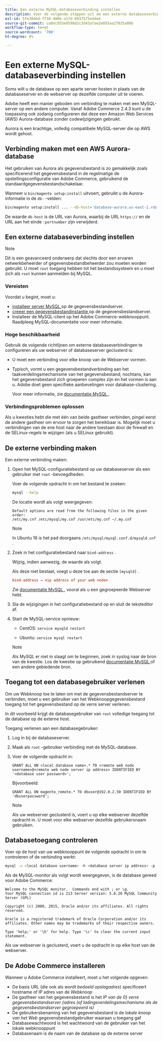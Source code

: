 ```yaml
---
title: Een externe MySQL-databaseverbinding instellen
description: Voer de volgende stappen uit om een externe databaseverbinding te configureren voor installaties op locatie van Adobe Commerce.
exl-id: 5fe304bd-ff38-4066-a1fd-8937575e4de4
source-git-commit: ca8dc855e0598d2c3d43afae2e055aa27035a09b
workflow-type: tm+mt
source-wordcount: '700'
ht-degree: 0%

---
```


# Een externe MySQL-databaseverbinding instellen

Soms wilt u de database op een aparte server hosten in plaats van de databaseserver en de webserver op dezelfde computer uit te voeren.

Adobe heeft een manier geboden om verbinding te maken met een MySQL-server op een andere computer. Vanaf Adobe Commerce 2.4.3 kunt u de toepassing ook zodanig configureren dat deze een Amazon Web Services (AWS) Aurora-database zonder codewijzigingen gebruikt.

Aurora is een krachtige, volledig compatibele MySQL-server die op AWS wordt gehost.

## Verbinding maken met een AWS Aurora-database

Het gebruiken van Aurora als gegevensbestand is zo gemakkelijk zoals specificerend het gegevensbestand in de regelmatige de opstellingsconfiguratie van Adobe Commerce, gebruikend de standaardgegevensbestandschakelaar.

Wanneer u `bin/magento setup:install` uitvoert, gebruikt u de Aurora-informatie in de `db-` -velden:

```bash
bin/magento setup:install ... --db-host='database-aurora.us-east-1.rds.amazonaws.com' --db-name='magento2' --db-user='username' --db-password='password' ...
```

De waarde `db-host` is de URL van Aurora, waarbij de URL `https://` en de URL aan het einde `:portnumber` zijn verwijderd.

## Een externe databaseverbinding instellen

>[!NOTE]
>
>Dit is een geavanceerd onderwerp dat slechts door een ervaren netwerkbeheerder of gegevensbestandbeheerder zou moeten worden gebruikt. U moet `root` toegang hebben tot het bestandssysteem en u moet zich als `root` kunnen aanmelden bij MySQL.

### Vereisten

Voordat u begint, moet u:

* [ installeer server MySQL ](mysql.md) op de gegevensbestandserver.
* [ creeer een gegevensbestandinstantie ](mysql.md#configuring-the-database-instance) op de gegevensbestandserver.
* Installeer de MySQL-client op het Adobe Commerce-webknooppunt. Raadpleeg MySQL-documentatie voor meer informatie.

### Hoge beschikbaarheid

Gebruik de volgende richtlijnen om externe databaseverbindingen te configureren als uw webserver of databaseserver geclusterd is:

* U moet een verbinding voor elke knoop van de Webserver vormen.
* Typisch, vormt u een gegevensbestandverbinding aan het taakverdelingsmechanisme van het gegevensbestand; nochtans, kan het gegevensbestand zich groeperen complex zijn en het vormen is aan u. Adobe doet geen specifieke aanbevelingen voor database-clustering.

  Voor meer informatie, zie [ documentatie MySQL ](https://dev.mysql.com/doc/refman/5.6/en/mysql-cluster.html).

### Verbindingsproblemen oplossen

Als u kwesties hebt die met één van beide gastheer verbinden, pingel eerst de andere gastheer om ervoor te zorgen het bereikbaar is. Mogelijk moet u verbindingen van de ene host naar de andere toestaan door de firewall en de SELinux-regels te wijzigen (als u SELinux gebruikt).

## De externe verbinding maken

Een externe verbinding maken:

1. Open het MySQL-configuratiebestand op uw databaseserver als een gebruiker met `root` -bevoegdheden.

   Voer de volgende opdracht in om het bestand te zoeken:

   ```bash
   mysql --help
   ```

   De locatie wordt als volgt weergegeven:

   ```
   Default options are read from the following files in the given order:
   /etc/my.cnf /etc/mysql/my.cnf /usr/etc/my.cnf ~/.my.cnf
   ```

   >[!NOTE]
   >
   >In Ubuntu 16 is het pad doorgaans `/etc/mysql/mysql.conf.d/mysqld.cnf` .

1. Zoek in het configuratiebestand naar `bind-address` .

   Wijzig, indien aanwezig, de waarde als volgt.

   Als deze niet bestaat, voegt u deze toe aan de sectie `[mysqld]` .

   ```conf
   bind-address = <ip address of your web node>
   ```

   Zie [ documentatie MySQL ](https://dev.mysql.com/doc/refman/5.6/en/server-options.html), vooral als u een gegroepeerde Webserver hebt.

1. Sla de wijzigingen in het configuratiebestand op en sluit de teksteditor af.
1. Start de MySQL-service opnieuw:

   * CentOS: `service mysqld restart`

   * Ubuntu: `service mysql restart`

   >[!NOTE]
   >
   >Als MySQL er niet in slaagt om te beginnen, zoek in syslog naar de bron van de kwestie. Los de kwestie op gebruikend [ documentatie MySQL ](https://dev.mysql.com/doc/refman/5.6/en/server-options.html#option_mysqld_bind-address) of een andere gebiedende bron.

## Toegang tot een databasegebruiker verlenen

Om uw Webknoop toe te laten om met de gegevensbestandserver te verbinden, moet u een gebruiker van het Webknoopgegevensbestand toegang tot het gegevensbestand op de verre server verlenen.

In dit voorbeeld krijgt de databasegebruiker van `root` volledige toegang tot de database op de externe host.

Toegang verlenen aan een databasegebruiker:

1. Log in bij de databaseserver.
1. Maak als `root` -gebruiker verbinding met de MySQL-database.
1. Voer de volgende opdracht in:

   ```shell
   GRANT ALL ON <local database name>.* TO <remote web node username>@<remote web node server ip address> IDENTIFIED BY '<database user password>';
   ```

   Bijvoorbeeld:

   ```shell
   GRANT ALL ON magento_remote.* TO dbuser@192.0.2.50 IDENTIFIED BY 'dbuserpassword';
   ```

   >[!NOTE]
   >
   >Als uw webserver geclusterd is, voert u op elke webserver dezelfde opdracht in. U moet voor elke webserver dezelfde gebruikersnaam gebruiken.

## Databasetoegang controleren

Voer op de host van uw webknooppunt de volgende opdracht in om te controleren of de verbinding werkt:

```bash
mysql -u <local database username> -h <database server ip address> -p
```

Als de MySQL-monitor als volgt wordt weergegeven, is de database gereed voor Adobe Commerce:

```
Welcome to the MySQL monitor.  Commands end with ; or \g.
Your MySQL connection id is 213 Server version: 5.6.26 MySQL Community Server (GPL)

Copyright (c) 2000, 2015, Oracle and/or its affiliates. All rights reserved.

Oracle is a registered trademark of Oracle Corporation and/or its affiliates. Other names may be trademarks of their respective owners.

Type 'help;' or '\h' for help. Type '\c' to clear the current input statement.
```

Als uw webserver is geclusterd, voert u de opdracht in op elke host van de webserver.

## De Adobe Commerce installeren

Wanneer u Adobe Commerce installeert, moet u het volgende opgeven:

* De basis URL (die ook als *wordt bedoeld opslagadres*) specificeert hostname of IP adres van de *Webknoop*
* De gastheer van het gegevensbestand is het *IP van de 0} verre gegevensbestandserver {adres (of ladingsverdelingsmechanisme als de gegevensbestandserver gegroepeerd is)*
* De gebruikersbenaming van het gegevensbestand is de *lokale knoop van het Web* gegevensbestandgebruiker waaraan u toegang gaf
* Databasewachtwoord is het wachtwoord van de gebruiker van het lokale webknooppunt
* Databasenaam is de naam van de database op de externe server
